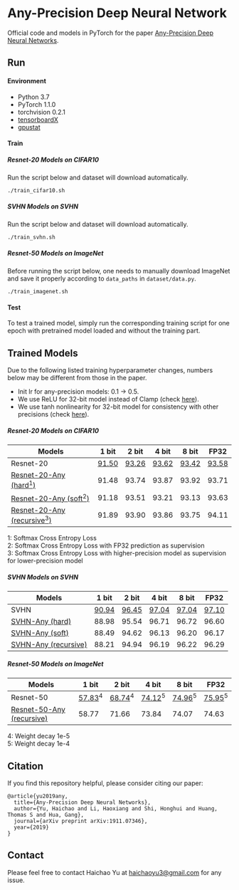 # Any-Precision Deep Neural Network
Official code and models in PyTorch for the paper [Any-Precision Deep Neural Networks](https://arxiv.org/abs/1911.07346).

## Run
#### Environment
* Python 3.7
* PyTorch 1.1.0
* torchvision 0.2.1
* [tensorboardX](https://github.com/lanpa/tensorboardX)
* [gpustat](https://github.com/wookayin/gpustat)

#### Train
##### Resnet-20 Models on CIFAR10
Run the script below and dataset will download automatically.
 ```
 ./train_cifar10.sh
 ```

##### SVHN Models on SVHN
Run the script below and dataset will download automatically.
 ```
 ./train_svhn.sh
 ```

##### Resnet-50 Models on ImageNet
Before running the script below, one needs to manually download ImageNet and save it properly according to `data_paths` in `dataset/data.py`.
 ```
 ./train_imagenet.sh
 ```

#### Test
To test a trained model, simply run the corresponding training script for one epoch with pretrained model loaded and without the training part.

## Trained Models
Due to the following listed training hyperparameter changes, numbers below may be different from those in the paper.
* Init lr for any-precision models: 0.1 -> 0.5.
* We use ReLU for 32-bit model instead of Clamp (check [here](https://github.com/haichaoyu/any-precision-nets/blob/master/models/resnet_quan.py#L22)).
* We use tanh nonlinearity for 32-bit model for consistency with other precisions (check [here](https://github.com/haichaoyu/any-precision-nets/blob/master/models/quan_ops.py#L88)).

##### Resnet-20 Models on CIFAR10
| Models                               | 1 bit | 2 bit | 4 bit | 8 bit | FP32  |
|--------------------------------------|-------|-------|-------|-------|-------|
| Resnet-20                            | [91.50](https://www.dropbox.com/s/81efiwknrxjfz9j/resnet20q_1.pth.tar?dl=0) | [93.26](https://www.dropbox.com/s/x7u2cpye4zp3u7r/resnet20q_2.pth.tar?dl=0) | [93.62](https://www.dropbox.com/s/h8o7c9dykq82m9u/resnet20q_4.pth.tar?dl=0) | [93.42](https://www.dropbox.com/s/5k3e4sztgo9tvko/resnet20q_8.pth.tar?dl=0) | [93.58](https://www.dropbox.com/s/2q0buwb36eqfup5/resnet20q_32.pth.tar?dl=0) |
| [Resnet-20-Any (hard<sup>1</sup>)](https://www.dropbox.com/s/08jcbc43e5kgl4w/resnet20q_any_hard.pth.tar?dl=0)     | 91.48 | 93.74 | 93.87 | 93.92 | 93.71 |
| [Resnet-20-Any (soft<sup>2</sup>)](https://www.dropbox.com/s/xg2xw5tburppftf/resnet20q_any_soft.pth.tar?dl=0)     | 91.18 | 93.51 | 93.21 | 93.13 | 93.63 |
| [Resnet-20-Any (recursive<sup>3</sup>)](https://www.dropbox.com/s/jx93fr74wfwtxs6/resnet20q_any_recursive.pth.tar?dl=0)| 91.89 | 93.90 | 93.86 | 93.75 | 94.11 |

1: Softmax Cross Entropy Loss  
2: Softmax Cross Entropy Loss with FP32 prediction as supervision  
3: Softmax Cross Entropy Loss with higher-precision model as supervision for   lower-precision model  

##### SVHN Models on SVHN
| Models                   | 1 bit | 2 bit | 4 bit | 8 bit | FP32  |
|--------------------------|-------|-------|-------|-------|-------|
| SVHN                     | [90.94](https://www.dropbox.com/s/qji6bav9wbdduav/svhnq_1.pth.tar?dl=0) | [96.45](https://www.dropbox.com/s/6nficennhvi988y/svhnq_2.pth.tar?dl=0) | [97.04](https://www.dropbox.com/s/3qggq03fn0z89lb/svhnq_4.pth.tar?dl=0) | [97.04](https://www.dropbox.com/s/vxyxwuf29ro011u/svhnq_8.pth.tar?dl=0) | [97.10](https://www.dropbox.com/s/eaex2jrhywhx61r/svhnq_32.pth.tar?dl=0) |
| [SVHN-Any (hard)](https://www.dropbox.com/s/0exa8t7y0a9c4zg/svhnq_any_hard.pth.tar?dl=0)          | 88.98 | 95.54 | 96.71 | 96.72 | 96.60 |
| [SVHN-Any (soft)](https://www.dropbox.com/s/yfnpuc3t86iw3nr/svhnq_any_soft.pth.tar?dl=0)          | 88.49 | 94.62 | 96.13 | 96.20 | 96.17 |
| [SVHN-Any (recursive)](https://www.dropbox.com/s/x9mxt69s2bmlzuz/svhnq_any_recursive.pth.tar?dl=0)     | 88.21 | 94.94 | 96.19 | 96.22 | 96.29 |

##### Resnet-50 Models on ImageNet
| Models                   | 1 bit | 2 bit | 4 bit | 8 bit | FP32  |
|--------------------------|-------|-------|-------|-------|-------|
| Resnet-50                |[57.83](https://www.dropbox.com/s/qpywwky7cx3jtsk/resnet50q_1.pth.tar?dl=0)<sup>4</sup>|[68.74](https://www.dropbox.com/s/93uthplop94box2/resnet50q_2.pth.tar?dl=0)<sup>4</sup>|[74.12](https://www.dropbox.com/s/j43l2zyxkj7auqa/resnet50q_4.pth.tar?dl=0)<sup>5</sup>|[74.96](https://www.dropbox.com/s/q879ap3auofcgo2/resnet50q_8.pth.tar?dl=0)<sup>5</sup>|[75.95](https://www.dropbox.com/s/t74fbzsxxs0bkk4/resnet50q_32.pth.tar?dl=0)<sup>5</sup>|
| [Resnet-50-Any (recursive)](https://www.dropbox.com/s/df87f40od0g8uq9/resnet50q_any_recursive.pth.tar?dl=0)|58.77            |71.66            |73.84            |74.07            |74.63 |

4: Weight decay 1e-5  
5: Weight decay 1e-4

## Citation
If you find this repository helpful, please consider citing our paper:
```
@article{yu2019any,
  title={Any-Precision Deep Neural Networks},
  author={Yu, Haichao and Li, Haoxiang and Shi, Honghui and Huang, Thomas S and Hua, Gang},
  journal={arXiv preprint arXiv:1911.07346},
  year={2019}
}
```

## Contact
Please feel free to contact Haichao Yu at haichaoyu3@gmail.com for any issue.
